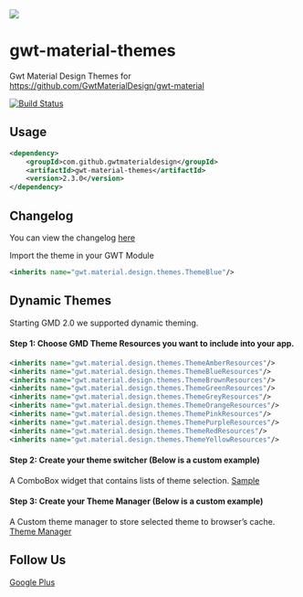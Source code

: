 <img src="http://i.imgur.com/jxTSZ3K.png" />

# gwt-material-themes 

Gwt Material Design Themes for https://github.com/GwtMaterialDesign/gwt-material <br>

[![Build Status](https://travis-ci.org/GwtMaterialDesign/gwt-material-themes.svg?branch=master)](https://travis-ci.org/GwtMaterialDesign/gwt-material-themes)


## Usage
```xml
<dependency>
    <groupId>com.github.gwtmaterialdesign</groupId>
    <artifactId>gwt-material-themes</artifactId>
    <version>2.3.0</version>
</dependency>
```

## Changelog
You can view the changelog [here](https://github.com/GwtMaterialDesign/gwt-material-themes/wiki/Changelog)

Import the theme in your GWT Module
```xml
<inherits name="gwt.material.design.themes.ThemeBlue"/>
```
## Dynamic Themes
Starting GMD 2.0 we supported dynamic theming.
#### Step 1: Choose GMD Theme Resources you want to include into your app.
```xml
<inherits name="gwt.material.design.themes.ThemeAmberResources"/>
<inherits name="gwt.material.design.themes.ThemeBlueResources"/>
<inherits name="gwt.material.design.themes.ThemeBrownResources"/>
<inherits name="gwt.material.design.themes.ThemeGreenResources"/>
<inherits name="gwt.material.design.themes.ThemeGreyResources"/>
<inherits name="gwt.material.design.themes.ThemeOrangeResources"/>
<inherits name="gwt.material.design.themes.ThemePinkResources"/>
<inherits name="gwt.material.design.themes.ThemePurpleResources"/>
<inherits name="gwt.material.design.themes.ThemeRedResources"/>
<inherits name="gwt.material.design.themes.ThemeYellowResources"/>
```
#### Step 2: Create your theme switcher (Below is a custom example)
A ComboBox widget that contains lists of theme selection.
[Sample](https://github.com/GwtMaterialDesign/gwt-material-demo/blob/release_2.0/src/main/java/gwt/material/design/demo/client/application/menu/MenuView.java#L74)

#### Step 3: Create your Theme Manager (Below is a custom example)
A Custom theme manager to store selected theme to browser’s cache.
[Theme Manager](https://github.com/GwtMaterialDesign/gwt-material-demo/blob/release_2.0/src/main/java/gwt/material/design/demo/client/ThemeManager.java)


## Follow Us
<a href="https://plus.google.com/u/0/communities/108005250093449814286"> Google Plus</a>
